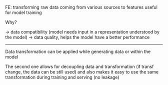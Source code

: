 
FE: transforming raw data coming from various sources to features useful for model training

Why?

-> data compatibility (model needs input in a representation understood by the model)
-> data quality, helps the model have a better performance


---

Data transformation can be applied while generating data or within the model

The second one allows for decoupling data and transformation (if transf change, the data can be still used) and also makes it easy to use the same transformation during training and serving (no leakage)

